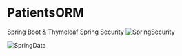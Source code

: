 # PatientsORM

Spring Boot & Thymeleaf Spring Security
![SpringSecurity](https://user-images.githubusercontent.com/85138089/164350487-6fbf1bfa-d8a0-4b8c-be5d-c84aa5870a50.PNG)

![SpringData](https://user-images.githubusercontent.com/85138089/164351052-993b3d45-840a-417c-baba-7c819fdf3e35.PNG)
